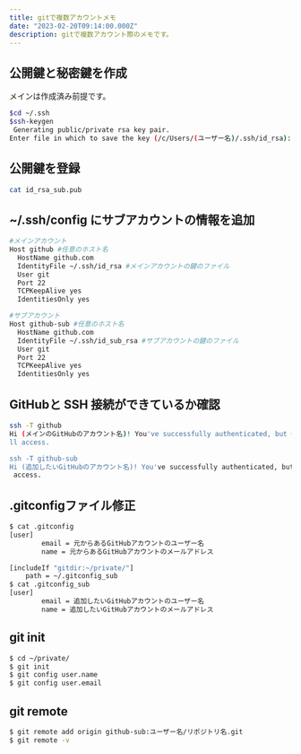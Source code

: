 ```yaml
---
title: gitで複数アカウントメモ
date: "2023-02-20T09:14:00.000Z"
description: gitで複数アカウント際のメモです。
---
```



## 公開鍵と秘密鍵を作成
メインは作成済み前提です。
```sh
$cd ~/.ssh
$ssh-keygen
 Generating public/private rsa key pair.
Enter file in which to save the key (/c/Users/(ユーザー名)/.ssh/id_rsa):id_rsa_sub
```
## 公開鍵を登録

```sh
cat id_rsa_sub.pub
```

## ~/.ssh/config にサブアカウントの情報を追加

```sh
#メインアカウント
Host github #任意のホスト名
  HostName github.com
  IdentityFile ~/.ssh/id_rsa #メインアカウントの鍵のファイル
  User git
  Port 22
  TCPKeepAlive yes
  IdentitiesOnly yes

#サブアカウント
Host github-sub #任意のホスト名
  HostName github.com
  IdentityFile ~/.ssh/id_sub_rsa #サブアカウントの鍵のファイル
  User git
  Port 22
  TCPKeepAlive yes
  IdentitiesOnly yes
```

## GitHubと SSH 接続ができているか確認

```sh
ssh -T github
Hi (メインのGitHubのアカウント名)! You've successfully authenticated, but GitHub does not provide she
ll access.

ssh -T github-sub
Hi (追加したいGitHubのアカウント名)! You've successfully authenticated, but GitHub does not provide shell
 access.
```

## .gitconfigファイル修正
```sh
$ cat .gitconfig
[user]
        email = 元からあるGitHubアカウントのユーザー名
        name = 元からあるGitHubアカウントのメールアドレス

[includeIf "gitdir:~/private/"]
    path = ~/.gitconfig_sub
$ cat .gitconfig_sub
[user]
        email = 追加したいGitHubアカウントのユーザー名
        name = 追加したいGitHubアカウントのメールアドレス
```

## git init

```sh
$ cd ~/private/
$ git init
$ git config user.name
$ git config user.email
```

## git remote
```sh
$ git remote add origin github-sub:ユーザー名/リポジトリ名.git
$ git remote -v
```
